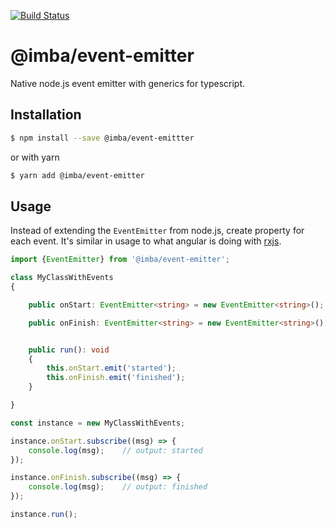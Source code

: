 [![Build Status](https://img.shields.io/travis/imba-runner/event-emitter.svg?style=flat-square)](https://travis-ci.org/imba-runner/event-emitter)

# @imba/event-emitter

Native node.js event emitter with generics for typescript.

## Installation

```bash
$ npm install --save @imba/event-emittter
```

or with yarn

```bash
$ yarn add @imba/event-emitter
```

## Usage

Instead of extending the `EventEmitter` from node.js, create property for each event. It's similar in usage to what 
angular is doing with [rxjs](https://github.com/angular/angular/blob/c6645e7a04a89a992394e19986f9910e42b4b9f0/packages/core/src/event_emitter.ts).

```typescript
import {EventEmitter} from '@imba/event-emitter';

class MyClassWithEvents
{

    public onStart: EventEmitter<string> = new EventEmitter<string>();

    public onFinish: EventEmitter<string> = new EventEmitter<string>();


    public run(): void
    {
        this.onStart.emit('started');
        this.onFinish.emit('finished');
    }

}

const instance = new MyClassWithEvents;

instance.onStart.subscribe((msg) => {
    console.log(msg);    // output: started
});

instance.onFinish.subscribe((msg) => {
    console.log(msg);    // output: finished
});

instance.run();
```
